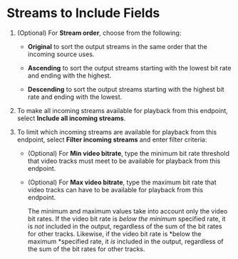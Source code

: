# Streams to Include Fields<a name="endpoints-hls-include-streams"></a>

1. \(Optional\) For **Stream order**, choose from the following:

   + **Original** to sort the output streams in the same order that the incoming source uses\.

   + **Ascending** to sort the output streams starting with the lowest bit rate and ending with the highest\.

   + **Descending** to sort the output streams starting with the highest bit rate and ending with the lowest\.

1. To make all incoming streams available for playback from this endpoint, select **Include all incoming streams**\.

1. To limit which incoming streams are available for playback from this endpoint, select **Filter incoming streams** and enter filter criteria:

   + \(Optional\) For **Min video bitrate**, type the minimum bit rate threshold that video tracks must meet to be available for playback from this endpoint\.

   + \(Optional\) For **Max video bitrate**, type the maximum bit rate that video tracks can have to be available for playback from this endpoint\.

     The minimum and maximum values take into account only the video bit rates\. If the video bit rate is *below the minimum* specified rate, it is *not* included in the output, regardless of the sum of the bit rates for other tracks\. Likewise, if the video bit rate is *below the maximum *specified rate, it *is* included in the output, regardless of the sum of the bit rates for other tracks\.